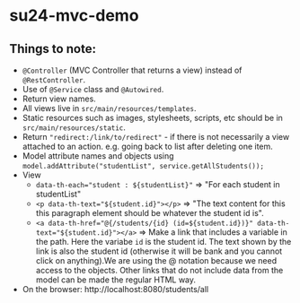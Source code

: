 # su24-mvc-demo
## Things to note:
- `@Controller` (MVC Controller that returns a view) instead of  `@RestController`.
- Use of `@Service` class and `@Autowired`.
- Return view names.
- All views live in `src/main/resources/templates`.
- Static resources such as images, stylesheets, scripts, etc should be in `src/main/resources/static`.
- Return `"redirect:/link/to/redirect"` - if there is not necessarily a view attached to an action. e.g. going back to list after deleting one item.
- Model attribute names and objects using `model.addAttribute("studentList", service.getAllStudents());`
- View
    - `data-th-each="student : ${studentList}"` => "For each student in studentList"
   - `<p data-th-text="${student.id}"></p>` => "The text content for this this paragraph element should be whatever the student id is".
   - `<a data-th-href="@{/students/{id} (id=${student.id})}" data-th-text="${student.id}"></a>` => Make a link that includes a variable in the path. Here the variabe `id` is the student id. The text shown by the link is also the student id (otherwise it will be bank and you cannot click on anything).We are using the @ notation because we need access to the objects. Other links that do not include data from the model can be made the regular HTML way.
- On the browser: http://localhost:8080/students/all
